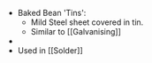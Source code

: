 - Baked Bean 'Tins':
	- Mild Steel sheet covered in tin.
	- Similar to [[Galvanising]]
-
- Used in [[Solder]]